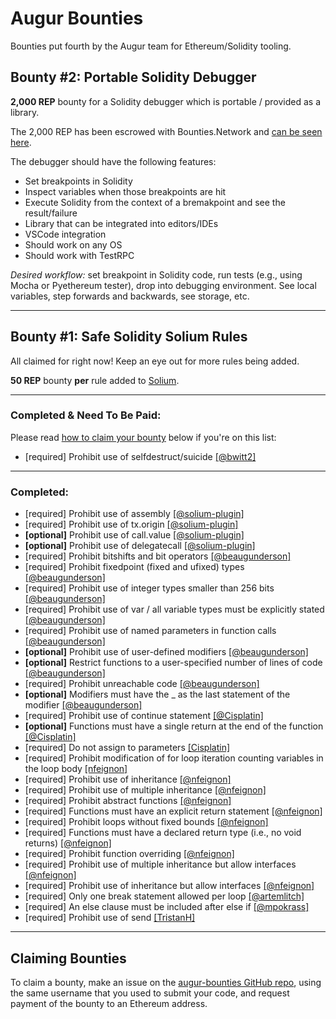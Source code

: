 # Augur Bounties

Bounties put fourth by the Augur team for Ethereum/Solidity tooling.

## <a id="bounty-two"/> Bounty #2: Portable Solidity Debugger

**2,000 REP** bounty for a Solidity debugger which is portable / provided as a library.  

The 2,000 REP has been escrowed with Bounties.Network and [can be seen here](https://beta.bounties.network/bounty/14). 

The debugger should have the following features:

- Set breakpoints in Solidity
- Inspect variables when those breakpoints are hit
- Execute Solidity from the context of a bremakpoint and see the result/failure
- Library that can be integrated into editors/IDEs
- VSCode integration
- Should work on any OS
- Should work with TestRPC

*Desired workflow:* set breakpoint in Solidity code, run tests (e.g., using Mocha or Pyethereum tester), drop into debugging environment.  See local variables, step forwards and backwards, see storage, etc.

-------

## <a id="bounty-one"/> Bounty #1: Safe Solidity Solium Rules

All claimed for right now! Keep an eye out for more rules being added.

**50 REP** bounty **per** rule added to [Solium](https://github.com/duaraghav8/Solium).

--------

### Completed & Need To Be Paid:

Please read [how to claim your bounty](https://github.com/AugurProject/augur-bounties#-claiming) below if you're on this list:

- [required] Prohibit use of selfdestruct/suicide [[@bwitt2]](https://github.com/duaraghav8/solium-plugin-security/pull/1)


--------

### Completed:

- [required] Prohibit use of assembly [[@solium-plugin]](https://github.com/duaraghav8/solium-plugin-security)
- [required] Prohibit use of tx.origin [[@solium-plugin]](https://github.com/duaraghav8/solium-plugin-security)
- **[optional]** Prohibit use of call.value [[@solium-plugin]](https://github.com/duaraghav8/solium-plugin-security)
- **[optional]** Prohibit use of delegatecall [[@solium-plugin]](https://github.com/duaraghav8/solium-plugin-security)
- [required] Prohibit bitshifts and bit operators [[@beaugunderson]](https://github.com/duaraghav8/solium-plugin-security/pull/1)
- [required] Prohibit fixedpoint (fixed and ufixed) types [[@beaugunderson]](https://github.com/duaraghav8/solium-plugin-security/pull/1)
- [required] Prohibit use of integer types smaller than 256 bits [[@beaugunderson]](https://github.com/duaraghav8/solium-plugin-security/pull/1)
- [required] Prohibit use of var / all variable types must be explicitly stated [[@beaugunderson]](https://github.com/duaraghav8/solium-plugin-security/pull/1)
- [required] Prohibit use of named parameters in function calls [[@beaugunderson]](https://github.com/duaraghav8/solium-plugin-security/pull/1)
- **[optional]** Prohibit use of user-defined modifiers [[@beaugunderson]](https://github.com/duaraghav8/solium-plugin-security/pull/1)
- **[optional]** Restrict functions to a user-specified number of lines of code [[@beaugunderson]](https://github.com/duaraghav8/solium-plugin-security/pull/1)
- [required] Prohibit unreachable code [[@beaugunderson]](https://github.com/duaraghav8/solium-plugin-security/pull/1)
- **[optional]** Modifiers must have the _ as the last statement of the modifier [[@beaugunderson]](https://github.com/duaraghav8/solium-plugin-security/pull/17)
- [required] Prohibit use of continue statement [[@Cisplatin]](https://github.com/duaraghav8/solium-plugin-security/pull/2)
- **[optional]** Functions must have a single return at the end of the function [[@Cisplatin]](https://github.com/duaraghav8/solium-plugin-security/pull/12)
- [required] Do not assign to parameters [[Cisplatin]](https://github.com/duaraghav8/solium-plugin-security/pull/18)
- [required] Prohibit modification of for loop iteration counting variables in the loop body 
 [[nfeignon]](https://github.com/duaraghav8/solium-plugin-security/pull/7)
- [required] Prohibit use of inheritance [[@nfeignon]](https://github.com/duaraghav8/solium-plugin-security/pull/8)
- [required] Prohibit use of multiple inheritance [[@nfeignon]](https://github.com/duaraghav8/solium-plugin-security/pull/8)
- [required] Prohibit abstract functions
[[@nfeignon]](https://github.com/duaraghav8/solium-plugin-security/pull/9)
- [required] Functions must have an explicit return statement [[@nfeignon]](https://github.com/duaraghav8/solium-plugin-security/pull/10)
- [required] Prohibit loops without fixed bounds [[@nfeignon]](https://github.com/duaraghav8/solium-plugin-security/pull/11)
- [required] Functions must have a declared return type (i.e., no void returns) [[@nfeignon]](https://github.com/duaraghav8/solium-plugin-security/pull/13)
- [required] Prohibit function overriding [[@nfeignon]](https://github.com/duaraghav8/solium-plugin-security/pull/16)
- [required] Prohibit use of multiple inheritance but allow interfaces [[@nfeignon]](https://github.com/duaraghav8/solium-plugin-security/pull/20)
- [required] Prohibit use of inheritance but allow interfaces [[@nfeignon]](https://github.com/duaraghav8/solium-plugin-security/pull/20)
- [required] Only one break statement allowed per loop [[@artemlitch]](https://github.com/duaraghav8/solium-plugin-security/pull/3)
- [required] An else clause must be included after else if [[@mpokrass]](https://github.com/duaraghav8/solium-plugin-security/pull/4)
- [required] Prohibit use of send
 [[TristanH]](https://github.com/duaraghav8/solium-plugin-security/pull/5)

--------

## <a id="claiming"/> Claiming Bounties

To claim a bounty, make an issue on the [augur-bounties GitHub repo](https://github.com/AugurProject/augur-bounties), using the same username that you used to submit your code, and request payment of the bounty to an Ethereum address.
